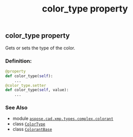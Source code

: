 ﻿---
title: color_type property
second_title: Aspose.CAD for Python via .NET API References
description: 
type: docs
weight: 40
url: /python-net/aspose.cad.xmp.types.complex.colorant/colorantbase/color_type/
is_root: false
---

## color_type property


Gets or sets the type of the color.
### Definition:
```python
@property
def color_type(self):
    ...
@color_type.setter
def color_type(self, value):
    ...
```

### See Also
* module [`aspose.cad.xmp.types.complex.colorant`](../../)
* class [`ColorType`](/cad/python-net/aspose.cad.xmp.types.complex.colorant/colortype)
* class [`ColorantBase`](/cad/python-net/aspose.cad.xmp.types.complex.colorant/colorantbase)
